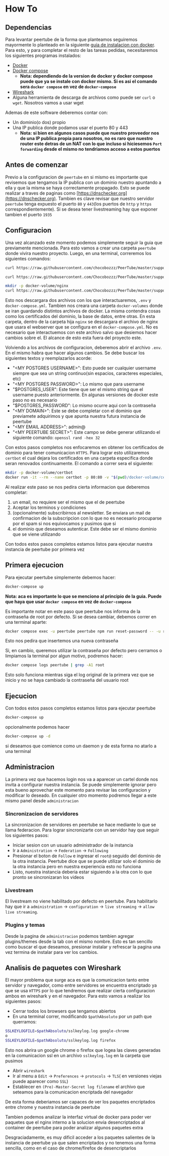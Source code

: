 # How To
## Dependencias
Para levantar peertube de la forma que planteamos seguiremos mayormente lo
planteado en la siguiente [guia de instalacion con docker](https://docs.joinpeertube.org/install/docker). 
Para esto, y para completar el resto de las tareas pedidas, necesitaremos los
siguientes programas instalados:
- [ Docker ](https://www.docker.com/)
- [ Docker compose ](https://docs.docker.com/compose/)
    - **Nota: dependiendo de la version de docker y docker compose puede que ya
    se instale con docker mismo. Si es asi el comando sera `docker compose` en
    vez de `docker-compose`**
- [ Wireshark ](https://www.wireshark.org/)
- Alguna herramienta de descarga de archivos como puede ser `curl` o `wget`. 
Nosotros vamos a usar wget
 
Ademas de este software deberemos contar con:
- Un dominio(o dos) propio
- Una IP publica donde podamos usar el puerto 80 y 443
    - **Nota: si bien en algunos casos puede que nuestro proveedor nos de una
    IP publica propia para nosotros, no es raro que nuestro router este detras
    de un NAT con lo que incluso si hiciesemos `Port forwarding` desde el mismo
    no tendriamos acceso a estos puertos**

## Antes de comenzar
Previo a la configuracion de `peertube` en si mismo es importante que revisemos
que tengamos la IP publica con un dominio nuestro apuntando a ella y que la 
misma se haya correctamente propagado. Esto se puede realizar a traves de 
paginas como [https://dnschecker.org](https://dnschecker.org). 
Tambien es clave revisar que nuestro servidor `peertube` tenga expuesto el 
puerto `80` y `443`(los puertos de `http` y `https` correspondientemente).
Si se desea tener livestreaming hay que exponer tambien el puerto `1935`

## Configuracion
Una vez alcanzado este momento podemos simplemente seguir la guia que 
previamente mencionada. Para esto vamos a crear una carpeta `peertube` donde
vivira nuestro proyecto. Luego, en una terminal, correremos los siguientes
comandos:
```bash
curl https://raw.githubusercontent.com/chocobozzz/PeerTube/master/support/docker/production/docker-compose.yml > docker-compose.yml

curl https://raw.githubusercontent.com/Chocobozzz/PeerTube/master/support/docker/production/.env > .env

mkdir -p docker-volume/nginx
curl https://raw.githubusercontent.com/Chocobozzz/PeerTube/master/support/nginx/peertube > docker-volume/nginx/peertube
```

Esto nos descargara dos archivos con los que interactuaremos, `.env` y 
`docker-compose.yml`. Tambien nos creara una carpeta `docker-volumes` donde 
se iran guardando distintos archivos de docker. La misma contendra cosas como 
los certificados del dominio, la base de datos, entre otras. En esta carpeta,
dentro de la carpeta hija `nginx` se descargara el archivo de nginx que usara
el webserver que se configura en el `docker-compose.yml`. No es necesario que
interactuemos con este archivo salvo que desiemos hacer cambios sobre el. El
alcance de esto esta fuera del proyecto este.

Volviendo a los archivos de configuracion, deberemos abrir el archivo `.env`. 
En el mismo habra que hacer algunos cambios. Se debe buscar los siguientes
textos y reemplazarlos acorde:
- "\<MY POSTGRES USERNAME\>": Esto puede ser cualquier username siempre que sea
un string continuo(sin espacios, caracteres especiales, etc)
- "\<MY POSTGRES PASSWORD\>": Lo mismo que para username
- "$POSTGRES_USER": Este tiene que ser el mismo string que el username puesto
anteriormente. En algunas versiones de docker este paso no es necesario
- "$POSTGRES_PASSWORD": Lo mismo ocurre aqui con la contraseña
- "\<MY DOMAIN\>": Este se debe completar con el dominio que previamete adquirimos
y que apunta nuestra futura instancia de peertube
- "\<MY EMAIL ADDRESS\>": admin@<MY DOMAIN>
- "\<MY PEERTUBE SECRET\>": Este campo se debe generar utilizando el siguiente
comando: `openssl rand -hex 32`

Con estos pasos completos nos enfocaremos en obtener los certificados de 
dominio para tener comunicacion `HTTPS`. Para lograr esto utilizaremos `certbot`
el cual dejara los certificados en una carpeta especifica donde seran renovados
continuamente. El comando a correr sera el siguiente:
```bash
mkdir -p docker-volume/certbot
docker run -it --rm --name certbot -p 80:80 -v "$(pwd)/docker-volume/certbot/conf:/etc/letsencrypt" certbot/certbot certonly --standalone
```

Al realizar este paso se nos pedira cierta informacion que deberemos completar:
1. un email, no requiere ser el mismo que el de peertube
2. Aceptar los terminos y condiciones
3. (opcionalmente) subscribirnos al newsletter. Se enviara un mail de 
confirmacion de la subscripcion con lo que no es necesario procuparse por el 
spam si nos equivocamos y pusimos que si 
4. el dominio que deseamos autenticar. Este debe ser el mismo dominio que se 
viene utilizando

Con todos estos pasos completos estamos listos para ejecutar nuestra instancia
de peertube por primera vez

## Primera ejecucion
Para ejecutar peertube simplemente debemos hacer:
```bash
docker-compose up
```
**Nota: aca es importante lo que se menciono al principio de la guia. Puede que
haya que usar `docker compose` en vez de `docker-compose`**

Es importante notar en este paso que peertube nos informa de la contraseña de 
root por defecto. Si se desea cambiar, debemos correr en una terminal aparte:
```bash
docker compose exec -u peertube peertube npm run reset-password -- -u root
```
Esto nos pedira que insertemos una nueva contraseña

Si, en cambio, queremos utilizar la contraseña por defecto pero cerramos o 
limpiamos la terminal por algun motivo, podremos hacer:
```bash
docker compose logs peertube | grep -A1 root
```
Esto solo funciona mientras siga el log original de la primera vez que se inicio
y no se haya cambiado la contraseña del usuario root


## Ejecucion
Con todos estos pasos completos estamos listos para ejecutar peertube
```bash
docker-compose up
```
opcionalmente podemos hacer
```bash
docker-compose up -d
```
si deseamos que comience como un daemon y de esta forma no atarlo a una terminal

## Administracion
La primera vez que hacemos login nos va a aparecer un cartel donde nos invita
a configurar nuestra instancia. Se puede simplemente ignorar pero esta bueno
aprovechar este momento para revisar las configuracion y modificar lo deseado.
En cualquier otro momento podremos llegar a este mismo panel desde 
`administracion`

### Sincronizacion de servidores
La sincronizacion de servidores en peertube se hace mediante lo que se llama 
federacion. Para lograr sincronizarte con un servidor hay que seguir los
siguientes pasos:
- Iniciar sesion con un usuario administrador de la instancia
- Ir a `Administration` -> `Federation` -> `Following`
- Presionar el boton de `Follow` e ingresar el `root@` seguido del dominio de
la otra instancia. Peertube dice que se puede utilizar solo el dominio de la
otra instancia pero en nuestra experiencia esto no funciona
- Listo, nuestra instancia deberia estar siguiendo a la otra con lo que pronto
se sincronizaran los videos

### Livestream
El livestream no viene habilitado por defecto en peertube. Para habilitarlo hay
que ir a `administration` -> `configuration` -> `live streaming` -> 
`allow live streaming`.

### Plugins y temas
Desde la pagina de `administracion` podemos tambien agregar plugins/themes 
desde la tab con el mismo nombre. Esto es tan sencillo como buscar el que 
deseamos, presionar instalar y refrescar la pagina una vez termina de instalar
para ver los cambios.

## Analisis de paquetes con Wireshark
El mayor problema que surge aca es que la comunicacion tanto entre servidor y
navegador, como entre servidores se encuentra encriptado ya que se usa `HTTPS`
por lo que tendremos que realizar cierta configuracion ambos en wireshark y en
el navegador. Para esto vamos a realizar los siguientes pasos:
- Cerrar todos los browsers que tengamos abiertos
- En una terminal correr, modificando `$pathAbsoluto` por un path que querramos:
```bash
SSLKEYLOGFILE=$pathAbsoluto/sslkeylog.log google-chrome
o
SSLKEYLOGFILE=$pathAbsoluto/sslkeylog.log firefox
```
  Esto nos abrira un google chrome o firefox que logea las claves generadas en la 
  comunicacion ssl en un archivo `sslkeylog.log` en la carpeta que pusimos
- Abrir `wireshark`
- Ir al menu a `Edit` -> `Preferences` -> `protocols` -> `TLS`(
en versiones viejas puede aparecer como `SSL`)
- Establecer en `(Pre)-Master-Secret log filename` el archivo que seteamos
para la comunicacion encriptada del navegador

De esta forma deberiamos ser capaces de ver los paquetes encriptados entre
chrome y nuestra instancia de peertube

Tambien podemos analizar la interfaz virtual de docker para poder ver paquetes
que el nginx interno a la solucion envia desencriptados al container de 
peertube para poder analizar algunos paquetes extra

Desgraciadamente, es muy dificil acceder a los paquetes salientes de la 
instancia de peertube ya que salen encriptados y no tenemos una forma sencilla,
como en el caso de chrome/firefox de desencriptarlos
